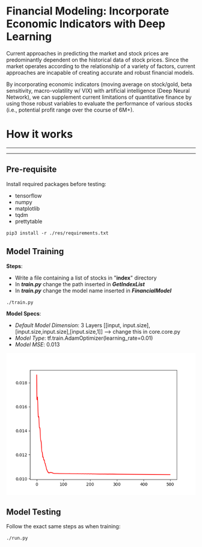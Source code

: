 # Financial Modeling: Incorporate Economic Indicators with Deep Learning

Current approaches in predicting the market and stock prices are predominantly dependent on the historical data of stock prices.
Since the market operates according to the relationship of a variety of factors, current approaches are incapable of creating accurate and robust financial models.

By incorporating economic indicators (moving average on stock/gold, beta sensitivity, macro-volatility w/ VIX)
with artificial intelligence (Deep Neural Network), we can supplement current limitations of quantitative finance
by using those robust variables to evaluate the performance of various stocks (i.e., potential profit range over the course of 6M+).

# How it works
---------------------------------------------------------------------------------------------------------------------------------------

---------------------------------------------------------------------------------------------------------------------------------------

## Pre-requisite

Install required packages before testing:

- tensorflow
- numpy
- matplotlib
- tqdm
- prettytable

~~~~~~~~~~
pip3 install -r ./res/requirements.txt
~~~~~~~~~~

## Model Training

**Steps**:
- Write a file containing a list of stocks in "**index**" directory
- In ***train.py*** change the path inserted in ***GetIndexList***
- In ***train.py*** change the model name inserted in ***FinancialModel***

~~~~~~~~~~
./train.py
~~~~~~~~~~

**Model Specs**:
- *Default Model Dimension*: 3 Layers [[input, input.size],[input.size,input.size],[input.size,1]] --> change this in core.core.py
- *Model Type*: tf.train.AdamOptimizer(learning_rate=0.01)
- *Model MSE*: 0.013

![Error Plot](res/error.png)

## Model Testing

Follow the exact same steps as when training:

~~~~~~~~~~
./run.py
~~~~~~~~~~

